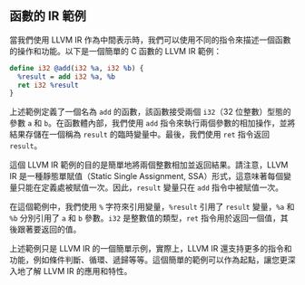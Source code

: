 ## 函數的 IR 範例

當我們使用 LLVM IR 作為中間表示時，我們可以使用不同的指令來描述一個函數的操作和功能。以下是一個簡單的 C 函數的 LLVM IR 範例：

```llvm
define i32 @add(i32 %a, i32 %b) {
  %result = add i32 %a, %b
  ret i32 %result
}
```

上述範例定義了一個名為 `add` 的函數，該函數接受兩個 `i32`（32 位整數）型態的參數 `a` 和 `b`。在函數體內部，我們使用 `add` 指令來執行兩個參數的相加操作，並將結果存儲在一個稱為 `result` 的臨時變量中。最後，我們使用 `ret` 指令返回 `result`。

這個 LLVM IR 範例的目的是簡單地將兩個整數相加並返回結果。請注意，LLVM IR 是一種靜態單賦值（Static Single Assignment, SSA）形式，這意味著每個變量只能在定義處被賦值一次。因此，`result` 變量只在 `add` 指令中被賦值一次。

在這個範例中，我們使用 `%` 字符來引用變量，`%result` 引用了 `result` 變量，`%a` 和 `%b` 分別引用了 `a` 和 `b` 參數。`i32` 是整數值的類型，`ret` 指令用於返回一個值，其後跟著要返回的值。

上述範例只是 LLVM IR 的一個簡單示例，實際上，LLVM IR 還支持更多的指令和功能，例如條件判斷、循環、遞歸等等。這個簡單的範例可以作為起點，讓您更深入地了解 LLVM IR 的應用和特性。